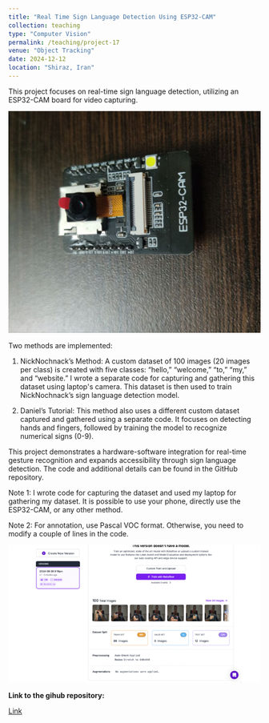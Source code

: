 ```yaml
---
title: "Real Time Sign Language Detection Using ESP32-CAM"
collection: teaching
type: "Computer Vision"
permalink: /teaching/project-17
venue: "Object Tracking"
date: 2024-12-12
location: "Shiraz, Iran"
---
```


This project focuses on real-time sign language detection, utilizing an ESP32-CAM board for video capturing. 

![image](/images/ESP32-CAM.jpg)

Two methods are implemented:

1.	NickNochnack’s Method: A custom dataset of 100 images (20 images per class) is created with five classes: “hello,” “welcome,” “to,” “my,” and “website.” I wrote a separate code for capturing and gathering this dataset using laptop's camera. This dataset is then used to train NickNochnack’s sign language detection model.

2.	Daniel’s Tutorial: This method also uses a different custom dataset captured and gathered using a separate code. It focuses on detecting hands and fingers, followed by training the model to recognize numerical signs (0-9).

This project demonstrates a hardware-software integration for real-time gesture recognition and expands accessibility through sign language detection. The code and additional details can be found in the GitHub repository.


Note 1: I wrote code for capturing the dataset and used my laptop for gathering my dataset. It is possible to use your phone, directly use the ESP32-CAM, or any other method.

Note 2: For annotation, use Pascal VOC format. Otherwise, you need to modify a couple of lines in the code.


![gif](/images/Sign_language_1ms.gif)


**Link to the gihub repository:**

[Link](https://github.com/PouyaSonej/Real_Time_Sign_Language_Detection.git)
